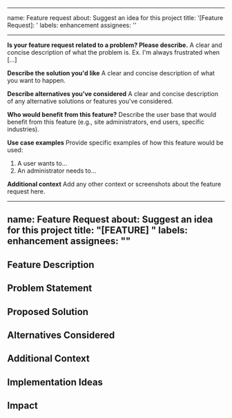 
---
name: Feature request
about: Suggest an idea for this project
title: '[Feature Request]: '
labels: enhancement
assignees: ''

---

**Is your feature request related to a problem? Please describe.**
A clear and concise description of what the problem is. Ex. I'm always frustrated when [...]

**Describe the solution you'd like**
A clear and concise description of what you want to happen.

**Describe alternatives you've considered**
A clear and concise description of any alternative solutions or features you've considered.

**Who would benefit from this feature?**
Describe the user base that would benefit from this feature (e.g., site administrators, end users, specific industries).

**Use case examples**
Provide specific examples of how this feature would be used:
1. A user wants to...
2. An administrator needs to...

**Additional context**
Add any other context or screenshots about the feature request here.

---
name: Feature Request
about: Suggest an idea for this project
title: "[FEATURE] "
labels: enhancement
assignees: ""
---

## Feature Description

<!-- A clear and concise description of the feature you're requesting. -->

## Problem Statement

<!-- Describe the problem this feature would solve. -->

## Proposed Solution

<!-- Describe how you envision this feature working. -->

## Alternatives Considered

<!-- Describe any alternative solutions or features you've considered. -->

## Additional Context

<!-- Add any other context, screenshots, or examples about the feature request here. -->

## Implementation Ideas

<!-- If you have ideas on how to implement this feature, please share them here. -->

## Impact

<!-- How would this feature benefit users of the project? -->
